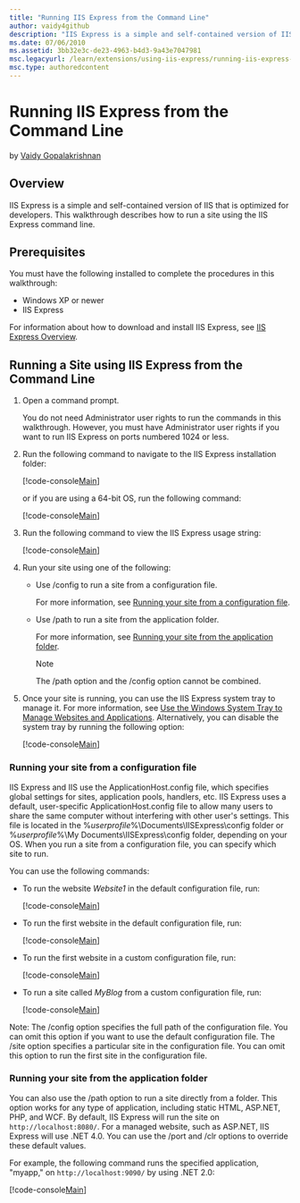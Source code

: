 ```yaml
---
title: "Running IIS Express from the Command Line"
author: vaidy4github
description: "IIS Express is a simple and self-contained version of IIS that is optimized for developers. This walkthrough describes how to run a site using the IIS Expres..."
ms.date: 07/06/2010
ms.assetid: 3bb32e3c-de23-4963-b4d3-9a43e7047981
msc.legacyurl: /learn/extensions/using-iis-express/running-iis-express-from-the-command-line
msc.type: authoredcontent
---
```

# Running IIS Express from the Command Line

by [Vaidy Gopalakrishnan](https://github.com/vaidy4github)

## Overview

IIS Express is a simple and self-contained version of IIS that is optimized for developers. This walkthrough describes how to run a site using the IIS Express command line.

## Prerequisites

You must have the following installed to complete the procedures in this walkthrough:

- Windows XP or newer
- IIS Express

For information about how to download and install IIS Express, see [IIS Express Overview](../introduction-to-iis-express/iis-express-overview.md "IIS Express Overview").

## Running a Site using IIS Express from the Command Line

1. Open a command prompt.  
  
    You do not need Administrator user rights to run the commands in this walkthrough. However, you must have Administrator user rights if you want to run IIS Express on ports numbered 1024 or less.
2. Run the following command to navigate to the IIS Express installation folder:

    [!code-console[Main](running-iis-express-from-the-command-line/samples/sample1.cmd)]

    or if you are using a 64-bit OS, run the following command:

    [!code-console[Main](running-iis-express-from-the-command-line/samples/sample2.cmd)]
3. Run the following command to view the IIS Express usage string:

    [!code-console[Main](running-iis-express-from-the-command-line/samples/sample3.cmd)]
4. Run your site using one of the following:

    - Use /config to run a site from a configuration file.  
  
        For more information, see [Running your site from a configuration file](#running-your-site-from-a-configuration-file).

    - Use /path to run a site from the application folder.  
  
         For more information, see [Running your site from the application folder](#running-your-site-from-the-application-folder).

         > [!NOTE]
         > The /path option and the /config option cannot be combined.
5. Once your site is running, you can use the IIS Express system tray to manage it. For more information, see [Use the Windows System Tray to Manage Websites and Applications](using-the-windows-system-tray-to-manage-websites-and-applications.md). Alternatively, you can disable the system tray by running the following option:

    [!code-console[Main](running-iis-express-from-the-command-line/samples/sample4.cmd)]

### Running your site from a configuration file

IIS Express and IIS use the ApplicationHost.config file, which specifies global settings for sites, application pools, handlers, etc. IIS Express uses a default, user-specific ApplicationHost.config file to allow many users to share the same computer without interfering with other user's settings. This file is located in the %*userprofile*%\Documents\IISExpress\config folder or %*userprofile*%\My Documents\IISExpress\config folder, depending on your OS. When you run a site from a configuration file, you can specify which site to run.

You can use the following commands:

- To run the website *Website1* in the default configuration file, run:

    [!code-console[Main](running-iis-express-from-the-command-line/samples/sample5.cmd)]
- To run the first website in the default configuration file, run:

    [!code-console[Main](running-iis-express-from-the-command-line/samples/sample6.cmd)]
- To run the first website in a custom configuration file, run:

    [!code-console[Main](running-iis-express-from-the-command-line/samples/sample7.cmd)]
- To run a site called *MyBlog* from a custom configuration file, run:

    [!code-console[Main](running-iis-express-from-the-command-line/samples/sample8.cmd)]

Note: The /config option specifies the full path of the configuration file. You can omit this option if you want to use the default configuration file. The /site option specifies a particular site in the configuration file. You can omit this option to run the first site in the configuration file.

### Running your site from the application folder

You can also use the /path option to run a site directly from a folder. This option works for any type of application, including static HTML, ASP.NET, PHP, and WCF. By default, IIS Express will run the site on `http://localhost:8080/`. For a managed website, such as ASP.NET, IIS Express will use .NET 4.0. You can use the /port and /clr options to override these default values.

For example, the following command runs the specified application, "myapp," on `http://localhost:9090/` by using .NET 2.0:

[!code-console[Main](running-iis-express-from-the-command-line/samples/sample9.cmd)]